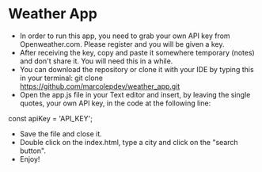# Weather App

- In order to run this app, you need to grab your own API key from Openweather.com. Please register and you will be given a key.  
- After receiving the key, copy and paste it somewhere temporary (notes) and don't share it. You will need this in a while.  
- You can download the repository or clone it with your IDE by typing this in your terminal:  git clone https://github.com/marcolepdev/weather_app.git  
- Open the app.js file in your Text editor and insert, by leaving the single quotes, your own API key, in the code at the following line:

const apiKey = 'API_KEY';  
- Save the file and close it.  
- Double click on the index.html, type a city and click on the "search button".  
- Enjoy!
